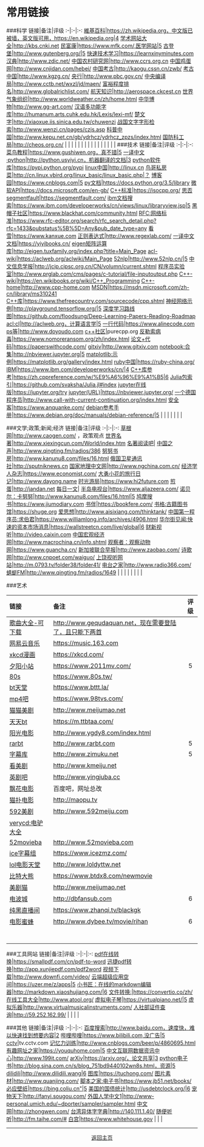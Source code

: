 # 常用链接

###科学
链接|备注|评级
:-|:-|:-:
[維基百科](https://en.wikipedia.org)|https://zh.wikipedia.org，中文版已被墙，英文版可用，https://en.wikipedia.org|4
[学术网站大全](http://kbs.cnki.net)|http://kbs.cnki.net
[民富康](https://www.mfk.com/)|https://www.mfk.com/,医学网站|5
[古登堡](http://www.gutenberg.org/)|http://www.gutenberg.org/|5
[快速技术学习](https://learnxinyminutes.com)|https://learnxinyminutes.com
[汉典](http://www.zdic.net/)|http://www.zdic.net/
[中国农村研究网](http://www.ccrs.org.cn/list/Default.aspx?tid=510)|http://www.ccrs.org.cn
[中国鸡蛋网](http://www.cnjidan.com/hebei/)|http://www.cnjidan.com/hebei/
[中国考古](http://kaogu.cssn.cn/zwb/)|http://kaogu.cssn.cn/zwb/
[考古中国](http://www.kgzg.cn/)|http://www.kgzg.cn/
[央行](http://www.pbc.gov.cn/)|http://www.pbc.gov.cn/
[中央编译局](http://www.cctb.net/wxzl/jd/maen/)|http://www.cctb.net/wxzl/jd/maen/
[富裕程度排名](http://www.globalrichlist.com/)|http://www.globalrichlist.com/
[航天知识](http://aerospace.ckcest.cn)|http://aerospace.ckcest.cn
[世界气象组织](http://www.worldweather.cn/zh/home.html)|http://www.worldweather.cn/zh/home.html
[中华博物](http://www.gg-art.com/)|http://www.gg-art.com/
[汉语多功能字库](http://humanum.arts.cuhk.edu.hk/Lexis/lexi-mf/)|http://humanum.arts.cuhk.edu.hk/Lexis/lexi-mf/
[楚文字](http://xiaoxue.iis.sinica.edu.tw/chuwenzi)|http://xiaoxue.iis.sinica.edu.tw/chuwenzi
[战国文字字形检索](http://www.wenzi.cn/pages/czjs.asp)|http://www.wenzi.cn/pages/czjs.asp
[科普中国](http://www.kepu.net.cn/gb/ydrhcz/ydrhcz_zpzs/index.html)|http://www.kepu.net.cn/gb/ydrhcz/ydrhcz_zpzs/index.html
[国防科工局](http://cheos.org.cn/)|http://cheos.org.cn/
[]()|
[]()|
[]()|
[]()|
[]()|
[]()|
[]()|
[]()|
[]()|
[]()|
[]()|
[]()|
[]()|
[]()|
[]()|
[]()|
###技术
链接|备注|评级
:-|:-|:-:
[菜鸟教程](https://www.gushiwen.org)|https://www.gushiwen.org，真不错|5
[一译中文·python](http://python.usyiyi.cn)|http://python.usyiyi.cn，机器翻译的文档|3
[python软件库](https://pypi.python.org/pypi)|https://pypi.python.org/pypi
[linux中国](http://linux.cn)|http://linux.cn
[鸟哥私房菜](http://cn.linux.vbird.org/linux_basic/linux_basic.php)|http://cn.linux.vbird.org/linux_basic/linux_basic.php|？
[博客园](https://www.cnblogs.com)|https://www.cnblogs.com|5
[py文档](https://docs.python.org/3.5/library)|https://docs.python.org/3.5/library
[微软API](https://docs.microsoft.com/en-gb/)|https://docs.microsoft.com/en-gb/
[C++标准](https://isocpp.org/)|https://isocpp.org/
[思否segmentfault](https://segmentfault.com/)|https://segmentfault.com/
[ibm文档搜索](https://www.ibm.com/developerworks/cn/views/linux/libraryview.jsp)|https://www.ibm.com/developerworks/cn/views/linux/libraryview.jsp|5
[黑帽子社区](https://www.blackhat.com/community.html)|https://www.blackhat.com/community.html
[RFC:网络标准](https://www.rfc-editor.org/search/rfc_search_detail.php?rfc=1433&pubstatus%5B%5D=Any&pub_date_type=any)|https://www.rfc-editor.org/search/rfc_search_detail.php?rfc=1433&pubstatus%5B%5D=Any&pub_date_type=any
[看雪](https://www.kanxue.com)|https://www.kanxue.com
[正则表达式](http://www.regexlab.com/)|http://www.regexlab.com/
[一译中文文档](https://yiyibooks.cn/)|https://yiyibooks.cn/
[eigen矩阵运算库](http://eigen.tuxfamily.org/index.php?title=Main_Page)|http://eigen.tuxfamily.org/index.php?title=Main_Page
[acl-wiki](https://aclweb.org/aclwiki/Main_Page)|https://aclweb.org/aclwiki/Main_Page
[52nlp](http://www.52nlp.cn/)|http://www.52nlp.cn/|5
[中文信息学报](http://jcip.cipsc.org.cn/CN/volumn/current.shtml)|http://jcip.cipsc.org.cn/CN/volumn/current.shtml
[程序员实验室](http://www.prglab.com/cms/pages/c-tutorial/file-inputoutput.php)|http://www.prglab.com/cms/pages/c-tutorial/file-inputoutput.php
[C++-wiki](https://en.wikibooks.org/wiki/C++_Programming)|https://en.wikibooks.org/wiki/C++_Programming
[C++-home](http://www.cpp-home.com)|http://www.cpp-home.com
[MSDN](https://msdn.microsoft.com/zh-cn/library/ms310241)|https://msdn.microsoft.com/zh-cn/library/ms310241
[C++库](https://www.thefreecountry.com/sourcecode/cpp.shtml)|https://www.thefreecountry.com/sourcecode/cpp.shtml
[神经网络示例](http://playground.tensorflow.org/)|http://playground.tensorflow.org/|5
[深度学习路线图](https://github.com/floodsung/Deep-Learning-Papers-Reading-Roadmap)|https://github.com/floodsung/Deep-Learning-Papers-Reading-Roadmap
[acl:cl](http://aclweb.org)|http://aclweb.org，计算语言学|5
[一行代码](https://www.alinecode.com)|https://www.alinecode.com
[ps等](http://www.doyoudo.com)|http://www.doyoudo.com
[c++社区](purecpp.org)|purecpp.org
[反勒索病毒](https://www.nomoreransom.org/zh/index.html)|https://www.nomoreransom.org/zh/index.html
[论文+代码](https://paperswithcode.com/)|https://paperswithcode.com/
[gitxiv](http://www.gitxiv.com)|http://www.gitxiv.com
[notebook:合集](http://nbviewer.jupyter.org)|http://nbviewer.jupyter.org|5
[matplotlib:示例](https://matplotlib.org/gallery/index.html)|https://matplotlib.org/gallery/index.html
[ruby中国](https://ruby-china.org/)|https://ruby-china.org/
[IBM](https://www.ibm.com/developerworks/cn/)|https://www.ibm.com/developerworks/cn/|4
[C++库参考](https://zh.cppreference.com/w/%E9%A6%96%E9%A1%B5)|https://zh.cppreference.com/w/%E9%A6%96%E9%A1%B5|6
[Julia包索引](https://github.com/svaksha/Julia.jl#index)|https://github.com/svaksha/Julia.jl#index
[jupyter在线版](https://jupyter.org/try)|https://jupyter.org/try
[jupyter(URL)](https://nbviewer.jupyter.org/)|https://nbviewer.jupyter.org/
[一个德国程序员](http://www.call-with-current-continuation.org/index.html)|http://www.call-with-current-continuation.org/index.html
[安全客](https://www.anquanke.com/)|https://www.anquanke.com/
[debian参考手册](https://www.debian.org/doc/manuals/debian-reference/)|https://www.debian.org/doc/manuals/debian-reference/|5
[]()|
[]()|
[]()|
[]()|
[]()|
[]()|
[]()|

###文学;政策;新闻;经济
链接|备注|评级
:-|:-|:-:
[草根网](http://www.caogen.com/)|http://www.caogen.com/ ，政策观点
[世界名著](http://www.xiexingcun.com/World/index.htm)|http://www.xiexingcun.com/World/index.htm
[名著阅读吧]()|
[中国之声](http://www.qingting.fm/radios/386)|http://www.qingting.fm/radios/386
[努努书房](http://www.kanunu8.com/files/16.html)|http://www.kanunu8.com/files/16.html
[俄国卫星通讯社](http://sputniknews.cn)|http://sputniknews.cn
[国家地理中文网](http://www.ngchina.com.cn/)|http://www.ngchina.com.cn/
[经济学人杂志](https://www.economist.com/)|https://www.economist.com/
[大勇小花的旅行日记](http://www.dayong.name)|http://www.dayong.name
[时光游局](https://www.hi2future.com)|https://www.hi2future.com
[煎蛋](http://jandan.net)|http://jandan.net
[每日一文](https://meiriyiwen.com/)|
[半岛电视台](https://www.aljazeera.com/)|https://www.aljazeera.com/
[诺贝尔：卡努努](http://www.kanunu8.com/files/16.html)|http://www.kanunu8.com/files/16.html|5
[鸠摩搜书](https://www.jiumodiary.com)|https://www.jiumodiary.com
[书伴](https://bookfere.com/)|https://bookfere.com/
[书格:古籍图书馆](https://shuge.org)|https://shuge.org
[爱思想](http://www.aisixiang.com/thinktank/)|http://www.aisixiang.com/thinktank/
[中国第一程序员:求伯君](https://www.williamlong.info/archives/4906.html)|https://www.williamlong.info/archives/4906.html
[华尔街见闻:快速的资本市场消息](https://wallstreetcn.com/live/global)|https://wallstreetcn.com/live/global|6
[财新视听](http://video.caixin.com)|http://video.caixin.com
[中国宏观经济网](http://www.macrochina.cn/info.shtml)|http://www.macrochina.cn/info.shtml
[观察者：观察动物网](https://www.guancha.cn/)|https://www.guancha.cn/
[新加坡联合早报](http://www.zaobao.com/)|http://www.zaobao.com/
[诗歌网](http://www.cnpoet.com/waiguo/)|http://www.cnpoet.com/waiguo/
[上饶视听网站](http://m.0793.tv/folder38/folder41/)|http://m.0793.tv/folder38/folder41/
[电台之家](http://www.radio366.com/)|http://www.radio366.com/
[蜻蜓FM](http://www.qingting.fm/radios/1649)|http://www.qingting.fm/radios/1649
[]()|
[]()|
[]()|
[]()|
[]()|
[]()|
[]()|
[]()|


###艺术

链接|备注|评级
:-|:-|:-:
[歌曲大全-可下载](http://www.gequdaquan.net)|http://www.gequdaquan.net，现在需要登陆了，且只能下两首|
[网易云音乐](https://music.163.com)|https://music.163.com
[xkcd漫画](https://xkcd.com/)|https://xkcd.com/
[夕阳小站](https://www.2011mv.com/)|https://www.2011mv.com/|5
[80s](https://www.80s.tw/)|https://www.80s.tw/
[bt天堂](https://www.bttt.la/)|https://www.bttt.la/
[mp4吧](https://www.98tvs.com/)|https://www.98tvs.com/
[猫猫美剧](http://www.meijumao.net)|http://www.meijumao.net
[天天bt](https://m.ttbtaa.com/)|https://m.ttbtaa.com/
[阳光电影](http://www.ygdy8.com/index.html)|http://www.ygdy8.com/index.html
[rarbt](http://www.rarbt.com)|http://www.rarbt.com|5
[字幕库](http://www.zimuku.net)|http://www.zimuku.net|5
[看美剧](http://www.kmeiju.net)|http://www.kmeiju.net
[英剧吧](http://www.yingjuba.cc)|http://www.yingjuba.cc
[飘花电影]()|百度吧，网址总改
[猫扑电影](http://maopu.tv)|http://maopu.tv
[592美剧](http://www.592meiju.com)|http://www.592meiju.com
[verycd:电驴大全]()|
[52movieba]()|http://www.52movieba.com
[ice字幕组](https://www.icezmz.com/)|https://www.icezmz.com/
[lol电影天堂](http://www.loldyttw.net)|http://www.loldyttw.net
[比特大熊](https://www.btdx8.com/newmovie)|https://www.btdx8.com/newmovie
[美剧猫](http://www.meijumao.net)|http://www.meijumao.net
[电波城](http://dbfansub.com)|http://dbfansub.com|6
[纯黑直播间](https://www.zhanqi.tv/blackgk)|https://www.zhanqi.tv/blackgk
[电影蜜蜂](http://www.dybee.tv/movie/rihan)|http://www.dybee.tv/movie/rihan|6
[]()|
[]()|
[]()|
[]()|
[]()|
[]()|
[]()|


###工具网站
链接|备注|评级
:-|:-|:-:
[pdf在线转换](https://smallpdf.com/cn/pdf-to-word)|https://smallpdf.com/cn/pdf-to-word
[迅捷pdf转换](http://app.xunjiepdf.com/pdf2word)|http://app.xunjiepdf.com/pdf2word
[视频下载](http://www.downfi.com/video/)|http://www.downfi.com/video/
[云端超级应用空间](https://uzer.me/z/apps)|https://uzer.me/z/apps|5
[小书匠：在线的markdown编辑器](http://markdown.xiaoshujiang.com/)|http://markdown.xiaoshujiang.com/|6
[文件转换:](https://convertio.co/zh/)|https://convertio.co/zh/
[在线工具大全](http://www.atool.org/)|http://www.atool.org/
[虚拟电子琴](https://virtualpiano.net/)|https://virtualpiano.net/|5
[虚拟乐器](http://www.virtualmusicalinstruments.com/)|http://www.virtualmusicalinstruments.com/
[人社部证件查询](http://59.252.162.99/)|http://59.252.162.99/
[]()|
[]()|
[]()|
[]()|



###其他
链接|备注|评级
:-|:-|:-:
[百度搜索](http://www.baidu.com)|http://www.baidu.com，速度快，难以快速找到想要内容|2
[哔哩哔哩](https://www.bilibili.com)|https://www.bilibili.com,没广告|5
[cctv](tv.cctv.com)|tv.cctv.com
[记忆力训练](http://www.cnblogs.com/beer/p/4860695.html)|http://www.cnblogs.com/beer/p/4860695.html
[有趣网址之家](https://youquhome.com)|https://youquhome.com|5
[中文互联网数据资讯中心](http://www.199it.com/)|http://www.199it.com/
[arXiv](https://arxiv.org/)|https://arxiv.org/，论文共享|3
[python电子书](http://blog.sina.com.cn/s/blog_751bd9440102wn8s.html)|http://blog.sina.com.cn/s/blog_751bd9440102wn8s.html，资源|5
[dilidili](http://www.dilidili.wang)|http://www.dilidili.wang|6
[图库](https://tuchong.com/)|https://tuchong.com/
[图片素材](http://www.quanjing.com/)|http://www.quanjing.com/
[脚本之家:电子书](https://www.jb51.net/books/)|https://www.jb51.net/books/
[必应壁纸](https://bing.coliu.cn)|https://bing.coliu.cn"|5
[美国的国债统计](http://usdebtclock.org/)|http://usdebtclock.org/|6
[宠物天下](http://fanyi.sougou.com/)|http://fanyi.sougou.com/
[外国人学中文1](http://www-personal.umich.edu/~dporter/sampler/sampler.html)|http://www-personal.umich.edu/~dporter/sampler/sampler.html
[中文网](http://zhongwen.com/)|http://zhongwen.com/
[台湾异体字字典](http://140.111.1.40/)|http://140.111.1.40/
[随便听听](http://fm.taihe.com/#)|http://fm.taihe.com/#
[白宫](https://www.whitehouse.gov)|https://www.whitehouse.gov
[]()|
[]()|
[]()|


<hr>
</body>
<center>
       <a href="https://jonson-sun.github.io/index.html">返回主页</a>
</center>